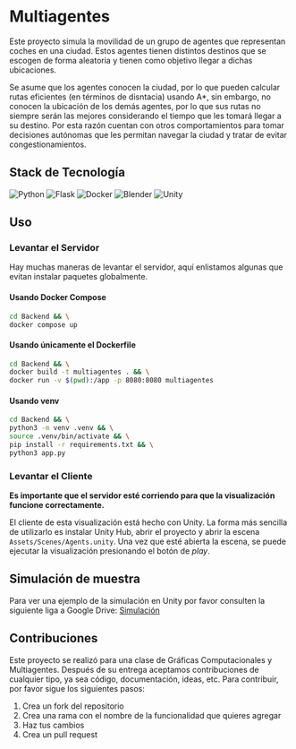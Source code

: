 # Multiagentes

Este proyecto simula la movilidad de un grupo de agentes que representan coches en una ciudad. Estos agentes tienen distintos destinos que se escogen de forma aleatoria y tienen como objetivo llegar a dichas ubicaciones.

Se asume que los agentes conocen la ciudad, por lo que pueden calcular rutas eficientes  (en términos de disntacia) usando A*, sin embargo, no conocen la ubicación de los demás agentes, por lo que sus rutas no siempre serán las mejores considerando el tiempo que les tomará llegar a su destino. Por esta razón cuentan con otros comportamientos para tomar decisiones autónomas que les permitan navegar la ciudad y tratar de evitar congestionamientos.

## Stack de Tecnología

![Python](https://img.shields.io/badge/python-3670A0?style=for-the-badge&logo=python&logoColor=ffdd54)
![Flask](https://img.shields.io/badge/flask-%23000.svg?style=for-the-badge&logo=flask&logoColor=white)
![Docker](https://img.shields.io/badge/docker-%230db7ed.svg?style=for-the-badge&logo=docker&logoColor=white)
![Blender](https://img.shields.io/badge/blender-%23F5792A.svg?style=for-the-badge&logo=blender&logoColor=white)
![Unity](https://img.shields.io/badge/unity-%23000000.svg?style=for-the-badge&logo=unity&logoColor=white)

## Uso

### Levantar el Servidor
Hay muchas maneras de levantar el servidor, aquí enlistamos algunas que evitan instalar paquetes globalmente.

#### Usando Docker Compose

```bash
cd Backend && \
docker compose up
```

#### Usando únicamente el Dockerfile

```bash	
cd Backend && \
docker build -t multiagentes . && \
docker run -v $(pwd):/app -p 8080:8080 multiagentes
```

#### Usando venv

```bash
cd Backend && \
python3 -m venv .venv && \
source .venv/bin/activate && \
pip install -r requirements.txt && \
python3 app.py
```

### Levantar el Cliente

**Es importante que el servidor esté corriendo para que la visualización funcione correctamente.**

El cliente de esta visualización está hecho con Unity. La forma más sencilla de utilizarlo es instalar Unity Hub, abrir el proyecto y abrir la escena `Assets/Scenes/Agents.unity`. Una vez que esté abierta la escena, se puede ejecutar la visualización presionando el botón de _play_.

## Simulación de muestra

Para ver una ejemplo de la simulación en Unity por favor consulten la siguiente liga a Google Drive: [Simulación](https://drive.google.com/drive/folders/1n69C3HmEbCnI3iSxWJdBvsklpGTjrgkv?usp=drive_link)

## Contribuciones

Este proyecto se realizó para una clase de Gráficas Computacionales y Multiagentes. Después de su entrega aceptamos contribuciones de cualquier tipo, ya sea código, documentación, ideas, etc. Para contribuir, por favor sigue los siguientes pasos:

1. Crea un fork del repositorio
2. Crea una rama con el nombre de la funcionalidad que quieres agregar
3. Haz tus cambios
4. Crea un pull request

